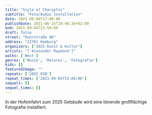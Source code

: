 ```yaml
---
title: "Scyla et Charyptis"
subtitle: "Foto/Audio Installation"
date: 2021-09-04T17:00:00
publishDate: 2021-06-25T19:40:36+02:00
end: 2021-09-04T23:59:00
draft: false
street: "Ruhrstraße 88"
address: "22761 Hamburg"
organizers: ["2025 Kunst & Kultur"]
artists: "['Alexander Raymond']"
walks: ['West']
genres: ['Musik', 'Malerei', 'Fotografie']
kids: []
featuredImage: ""
repeats: ['2025_02B']
repeat_times: ['2021-09-05T15:00:00']
sequels: []
sequel_times: []
---
```


In der Hofeinfahrt zum 2025 Gebäude wird eine tönende großflächige Fotografie installiert.